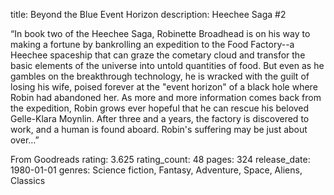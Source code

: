 title: Beyond the Blue Event Horizon
description: Heechee Saga #2

“In book two of the Heechee Saga, Robinette Broadhead is on his way to making a fortune by bankrolling an expedition to the Food Factory--a Heechee spaceship that can graze the cometary cloud and transfor the basic elements of the universe into untold quantities of food. But even as he gambles on the breakthrough technology, he is wracked with the guilt of losing his wife, poised forever at the "event horizon" of a black hole where Robin had abandoned her. As more and more information comes back from the expedition, Robin grows ever hopeful that he can rescue his beloved Gelle-Klara Moynlin. After three and a years, the factory is discovered to work, and a human is found aboard. Robin's suffering may be just about over…”

From Goodreads
rating: 3.625
rating_count: 48
pages: 324
release_date: 1980-01-01
genres: Science fiction, Fantasy, Adventure, Space, Aliens, Classics